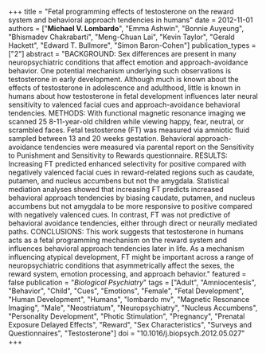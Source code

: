 +++
title = "Fetal programming effects of testosterone on the reward system and behavioral approach tendencies in humans"
date = 2012-11-01
authors = ["**Michael V. Lombardo**", "Emma Ashwin", "Bonnie Auyeung", "Bhismadev Chakrabarti", "Meng-Chuan Lai", "Kevin Taylor", "Gerald Hackett", "Edward T. Bullmore", "Simon Baron-Cohen"]
publication_types = ["2"]
abstract = "BACKGROUND: Sex differences are present in many neuropsychiatric conditions that affect emotion and approach-avoidance behavior. One potential mechanism underlying such observations is testosterone in early development. Although much is known about the effects of testosterone in adolescence and adulthood, little is known in humans about how testosterone in fetal development influences later neural sensitivity to valenced facial cues and approach-avoidance behavioral tendencies. METHODS: With functional magnetic resonance imaging we scanned 25 8-11-year-old children while viewing happy, fear, neutral, or scrambled faces. Fetal testosterone (FT) was measured via amniotic fluid sampled between 13 and 20 weeks gestation. Behavioral approach-avoidance tendencies were measured via parental report on the Sensitivity to Punishment and Sensitivity to Rewards questionnaire. RESULTS: Increasing FT predicted enhanced selectivity for positive compared with negatively valenced facial cues in reward-related regions such as caudate, putamen, and nucleus accumbens but not the amygdala. Statistical mediation analyses showed that increasing FT predicts increased behavioral approach tendencies by biasing caudate, putamen, and nucleus accumbens but not amygdala to be more responsive to positive compared with negatively valenced cues. In contrast, FT was not predictive of behavioral avoidance tendencies, either through direct or neurally mediated paths. CONCLUSIONS: This work suggests that testosterone in humans acts as a fetal programming mechanism on the reward system and influences behavioral approach tendencies later in life. As a mechanism influencing atypical development, FT might be important across a range of neuropsychiatric conditions that asymmetrically affect the sexes, the reward system, emotion processing, and approach behavior."
featured = false
publication = "*Biological Psychiatry*"
tags = ["Adult", "Amniocentesis", "Behavior", "Child", "Cues", "Emotions", "Female", "Fetal Development", "Human Development", "Humans", "lombardo mv", "Magnetic Resonance Imaging", "Male", "Neostriatum", "Neuropsychiatry", "Nucleus Accumbens", "Personality Development", "Photic Stimulation", "Pregnancy", "Prenatal Exposure Delayed Effects", "Reward", "Sex Characteristics", "Surveys and Questionnaires", "Testosterone"]
doi = "10.1016/j.biopsych.2012.05.027"
+++

